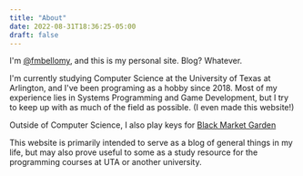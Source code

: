 ```yaml
---
title: "About"
date: 2022-08-31T18:36:25-05:00
draft: false
---
```


I'm [@fmbellomy](https://github.com/fmbellomy), and this is my personal site. Blog? Whatever.

I'm currently studying Computer Science at the University of Texas at Arlington, and I've been programing as a hobby since 2018. Most of my experience lies in Systems Programming and Game Development, but I try to keep up with as much of the field as possible. (I even made this website!)

Outside of Computer Science, I also play keys for [Black Market Garden](https://www.facebook.com/MartianOTROfficial)

This website is primarily intended to serve as a blog of general things in my life, but may also prove useful to some as a study resource for the programming courses at UTA or another university. 
